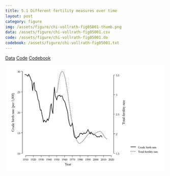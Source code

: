 ```yaml
---
title: 5.1 Different fertility measures over time
layout: post
category: figure
img: /assets/figure/chi-vollrath-fig05001-thumb.png
data: /assets/figure/chi-vollrath-fig05001.csv
code: /assets/figure/chi-vollrath-fig05001.do
codebook: /assets/figure/chi-vollrath-fig05001.txt
---
```


[Data](/assets/figure/chi-vollrath-fig05001.csv) [Code](/assets/figure/chi-vollrath-fig05001.do) [Codebook](/assets/figure/chi-vollrath-fig05001.txt)

![5.1 Different fertility measures over time](/assets/figure/chi-vollrath-fig05001.png)
